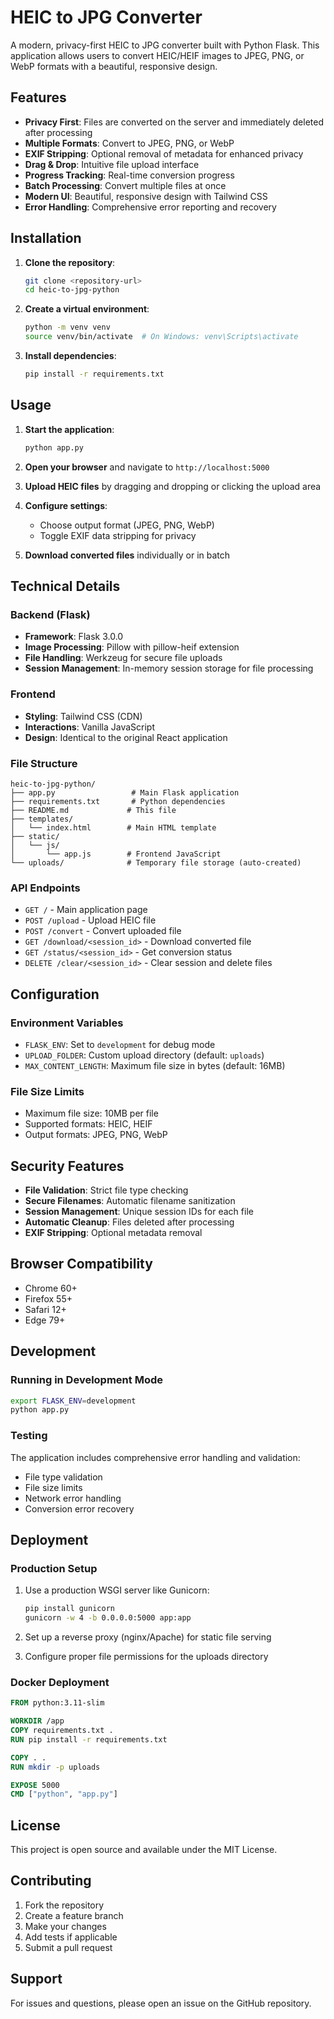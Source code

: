 # HEIC to JPG Converter

A modern, privacy-first HEIC to JPG converter built with Python Flask. This application allows users to convert HEIC/HEIF images to JPEG, PNG, or WebP formats with a beautiful, responsive design.

## Features

- **Privacy First**: Files are converted on the server and immediately deleted after processing
- **Multiple Formats**: Convert to JPEG, PNG, or WebP
- **EXIF Stripping**: Optional removal of metadata for enhanced privacy
- **Drag & Drop**: Intuitive file upload interface
- **Progress Tracking**: Real-time conversion progress
- **Batch Processing**: Convert multiple files at once
- **Modern UI**: Beautiful, responsive design with Tailwind CSS
- **Error Handling**: Comprehensive error reporting and recovery

## Installation

1. **Clone the repository**:
   ```bash
   git clone <repository-url>
   cd heic-to-jpg-python
   ```

2. **Create a virtual environment**:
   ```bash
   python -m venv venv
   source venv/bin/activate  # On Windows: venv\Scripts\activate
   ```

3. **Install dependencies**:
   ```bash
   pip install -r requirements.txt
   ```

## Usage

1. **Start the application**:
   ```bash
   python app.py
   ```

2. **Open your browser** and navigate to `http://localhost:5000`

3. **Upload HEIC files** by dragging and dropping or clicking the upload area

4. **Configure settings**:
   - Choose output format (JPEG, PNG, WebP)
   - Toggle EXIF data stripping for privacy

5. **Download converted files** individually or in batch

## Technical Details

### Backend (Flask)
- **Framework**: Flask 3.0.0
- **Image Processing**: Pillow with pillow-heif extension
- **File Handling**: Werkzeug for secure file uploads
- **Session Management**: In-memory session storage for file processing

### Frontend
- **Styling**: Tailwind CSS (CDN)
- **Interactions**: Vanilla JavaScript
- **Design**: Identical to the original React application

### File Structure
```
heic-to-jpg-python/
├── app.py                 # Main Flask application
├── requirements.txt       # Python dependencies
├── README.md             # This file
├── templates/
│   └── index.html        # Main HTML template
├── static/
│   └── js/
│       └── app.js        # Frontend JavaScript
└── uploads/              # Temporary file storage (auto-created)
```

### API Endpoints

- `GET /` - Main application page
- `POST /upload` - Upload HEIC file
- `POST /convert` - Convert uploaded file
- `GET /download/<session_id>` - Download converted file
- `GET /status/<session_id>` - Get conversion status
- `DELETE /clear/<session_id>` - Clear session and delete files

## Configuration

### Environment Variables
- `FLASK_ENV`: Set to `development` for debug mode
- `UPLOAD_FOLDER`: Custom upload directory (default: `uploads`)
- `MAX_CONTENT_LENGTH`: Maximum file size in bytes (default: 16MB)

### File Size Limits
- Maximum file size: 10MB per file
- Supported formats: HEIC, HEIF
- Output formats: JPEG, PNG, WebP

## Security Features

- **File Validation**: Strict file type checking
- **Secure Filenames**: Automatic filename sanitization
- **Session Management**: Unique session IDs for each file
- **Automatic Cleanup**: Files deleted after processing
- **EXIF Stripping**: Optional metadata removal

## Browser Compatibility

- Chrome 60+
- Firefox 55+
- Safari 12+
- Edge 79+

## Development

### Running in Development Mode
```bash
export FLASK_ENV=development
python app.py
```

### Testing
The application includes comprehensive error handling and validation:
- File type validation
- File size limits
- Network error handling
- Conversion error recovery

## Deployment

### Production Setup
1. Use a production WSGI server like Gunicorn:
   ```bash
   pip install gunicorn
   gunicorn -w 4 -b 0.0.0.0:5000 app:app
   ```

2. Set up a reverse proxy (nginx/Apache) for static file serving

3. Configure proper file permissions for the uploads directory

### Docker Deployment
```dockerfile
FROM python:3.11-slim

WORKDIR /app
COPY requirements.txt .
RUN pip install -r requirements.txt

COPY . .
RUN mkdir -p uploads

EXPOSE 5000
CMD ["python", "app.py"]
```

## License

This project is open source and available under the MIT License.

## Contributing

1. Fork the repository
2. Create a feature branch
3. Make your changes
4. Add tests if applicable
5. Submit a pull request

## Support

For issues and questions, please open an issue on the GitHub repository.
